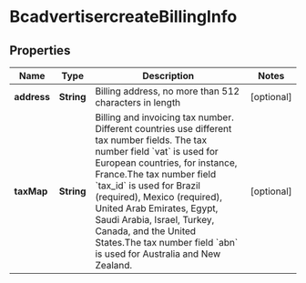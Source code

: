 # BcadvertisercreateBillingInfo

## Properties
Name | Type | Description | Notes
------------ | ------------- | ------------- | -------------
**address** | **String** | Billing address, no more than 512 characters in length |  [optional]
**taxMap** | **String** | Billing and invoicing tax number. Different countries use different tax number fields. The tax number field &#x60;vat&#x60; is used for European countries, for instance, France.The tax number field &#x60;tax_id&#x60; is used for Brazil (required), Mexico (required), United Arab Emirates, Egypt, Saudi Arabia, Israel, Turkey, Canada, and the United States.The tax number field &#x60;abn&#x60; is used for Australia and New Zealand. |  [optional]
